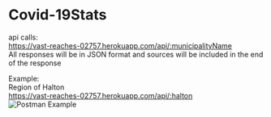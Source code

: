 # Covid-19Stats
api calls: <br/>
https://vast-reaches-02757.herokuapp.com/api/:municipalityName <br/>
All responses will be in JSON format and sources will be included in the end of the response <br/>

Example:<br/>
Region of Halton<br/>
https://vast-reaches-02757.herokuapp.com/api/:halton<br/>
![Postman Example](https://githubcovid.s3.ca-central-1.amazonaws.com/Screen+Shot+2020-04-01+at+8.11.25+PM.png)
